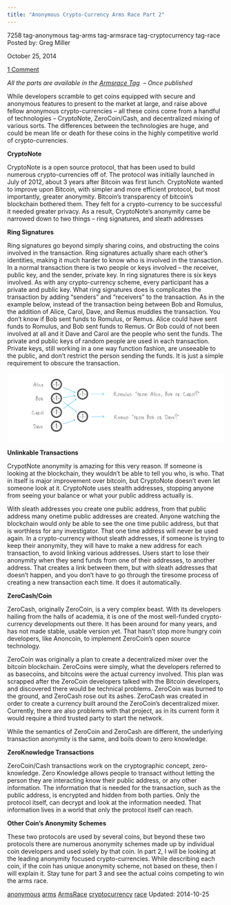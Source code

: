 ```yaml
---
title: "Anonymous Crypto-Currency Arms Race Part 2"
---
```


7258  tag-anonymous tag-arms tag-armsrace tag-cryptocurrency tag-race
Posted by: Greg Miller

<span>October 25, 2014</span>
    
<a href="/2014/10/25/anonymous-crypto-currency-arms-race-part-2/#comments">1 Comment</a></span>
</p>
    
<p><em>All the parts are available in the <a href="tag/ArmsRace/">Armsrace Tag</a>  – Once published</em></p>
<p>While developers scramble to get coins equipped with secure and anonymous features to present to the market at large, and raise above fellow anonymous crypto-currencies &#8211; all these coins come from a handful of technologies &#8211; CryptoNote, ZeroCoin/Cash, and decentralized mixing of various sorts. The differences between the technologies are huge, and could be mean life or death for these coins in the highly competitive world of crypto-currencies.</p>
<p><strong>CryptoNote</strong></p>
<p>CryptoNote is a open source protocol, that has been used to build numerous crypto-currencies off of. The protocol was initially launched in July of 2012, about 3 years after Bitcoin was first lunch. CryptoNote wanted to improve upon Bitcoin, with simpler and more efficient protocol, but most importantly, greater anonymity. Bitcoin’s transparency of bitcoin’s blockchain bothered them. They felt for a crypto-currency to be successful it needed greater privacy. As a result, CryptoNote’s anonymity came be narrowed down to two things &#8211; ring signatures, and sleath addresses</p>
<p><strong>Ring Signatures</strong></p>
<p>Ring signatures go beyond simply sharing coins, and obstructing the coins involved in the transaction. Ring signatures actually share each other’s identities, making it much harder to know who is involved in the transaction. In a normal transaction there is two people or keys involved &#8211; the receiver, public key, and the sender, private key. In ring signatures there is six keys involved. As with any crypto-currency scheme, every participant has a private and public key. What ring signatures does is complicates the transaction by adding “senders” and “receivers” to the transaction. As in the example below, instead of the transaction being between Bob and Romulus, the addition of Alice, Carol, Dave, and Remus muddles the transaction. You don’t know if Bob sent funds to Romulus, or Remus. Alice could have sent funds to Romulus, and Bob sent funds to Remus. Or Bob could of not been involved at all and it Dave and Carol are the people who sent the funds. The private and public keys of random people are used in each transaction. Private keys, still working in a one way function fashion, are unseeable to the public, and don’t restrict the person sending the funds. It is just a simple requirement to obscure the transaction.</p>
<img src="/imgs/2014/10/trans.png" />

<p><strong>Unlinkable Transactions</strong></p>
<p>CrypotNote anonymity is amazing for this very reason. If someone is looking at the blockchain, they wouldn’t be able to tell you who, is who. That in itself is major improvement over bitcoin, but CryptoNote doesn’t even let someone look at it. CryptoNote uses stealth addresses, stopping anyone from seeing your balance or what your public address actually is.</p>
<p>With sleath addresses you create one public address, from that public address many onetime public addresses are created. Anyone watching the blockchain would only be able to see the one time public address, but that is worthless for any investigator. That one time address will never be used again. In a crypto-currency without sleath addresses, if someone is trying to keep their anonymity, they will have to make a new address for each transaction, to avoid linking various addresses. Users start to lose their anonymity when they send funds from one of their addresses, to another address. That creates a link between them, but with sleath addresses that doesn’t happen, and you don&#8217;t have to go through the tiresome process of creating a new transaction each time. It does it automatically.</p>
<p><strong>ZeroCash/Coin</strong></p>
<p>ZeroCash, originally ZeroCoin, is a very complex beast. With its developers hailing from the halls of academia, it is one of the most well-funded crypto-currency developments out there. It has been around for many years, and has not made stable, usable version yet. That hasn’t stop more hungry coin developers, like Anoncoin, to implement ZeroCoin’s open source technology.</p>
<p>ZeroCoin was originally a plan to create a decentralized mixer over the bitcoin blockchain. ZeroCoins were simply, what the developers referred to as basecoins, and bitcoins were the actual currency involved. This plan was scrapped after the ZeroCoin developers talked with the Bitcoin developers, and discovered there would be technical problems. ZeroCoin was burned to the ground, and ZeroCash rose out its ashes. ZeroCash was created in order to create a currency built around the ZeroCoin’s decentralized mixer. Currently, there are also problems with that project, as in its current form it would require a third trusted party to start the network.</p>
<p>While the semantics of ZeroCoin and ZeroCash are different, the underlying transaction anonymity is the same, and boils down to zero knowledge.</p>
<p><strong>ZeroKnowledge Transactions</strong></p>
<p>ZeroCoin/Cash transactions work on the cryptographic concept, zero-knowledge. Zero Knowledge allows people to transact without letting the person they are interacting know their public address, or any other information. The information that is needed for the transaction, such as the public address, is encrypted and hidden from both parties. Only the protocol itself, can decrypt and look at the information needed. That information lives in a world that only the protocol itself can reach.</p>
<p><strong>Other Coin’s Anonymity Schemes</strong></p>
<p>These two protocols are used by several coins, but beyond these two protocols there are numerous anonymity schemes made up by individual coin developers and used solely by that coin. In part 2, I will be looking at the leading anonymity focused crypto-currencies. While describing each coin, if the coin has unique anonymity scheme, not based on these, then I will explain it. Stay tune for part 3 and see the actual coins competing to win the arms race.</p>
</div>
<a href="/tag/anonymous/" rel="tag">anonymous</a> <a href="/tag/arms/" rel="tag">arms</a> <a href="/tag/armsrace/" rel="tag">ArmsRace</a> <a href="/tag/cryptocurrency/" rel="tag">cryptocurrency</a> <a href="/tag/race/" rel="tag">race</a></span> 
Updated: 2014-10-25
    
